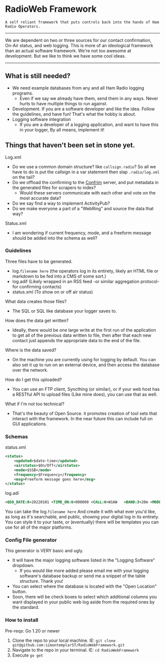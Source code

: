 # RadioWeb Framework
` A self reliant framework that puts controls back into the hands of Ham Radio Operators. `

---

We are dependent on two or three sources for our contact confirmation, On-Air status, and web logging. 
This is more of an ideological framework than an actual software framework. We're not too awesome at development. But we like to think we have some cool ideas. 

---

## What is still needed?
- We need example databases from any and all Ham Radio logging programs. 
    - Even if we say we already have them, send them in any ways. Never hurts to have multiple things to run against.
- Development. If you are a software developer and like the idea. Follow the guidelines, and have fun! That's what the hobby is about.
- Logging software integration
    - If you are a developer of a logging application, and want to have this in your logger, By all means, implement it! 

## Things that haven't been set in stone yet. 
Log.xml

- Do we use a common domain structure? like `callsign.radio`? So all we have to do is put the callsign in a var statement then slap `.radio/log.xml` on the tail?
- Do we offload the confirming to the [Confrim](https://gist.github.com/simontemplarST/07a58a3fefc167178b58d8eebd8fb0c8) server, and put metadata in the generated files for scrapers to index? 
    - Would these servers communicate with each other and vote on the most accurate data?
- Do we say find a way to implement ActivityPub?
- Do we make everyone a part of a "WebRing" and source the data that way?

Status.xml
- I am wondering if current frequency, mode, and a freeform message should be added into the schema as well?

### Guidelines


Three files have to be generated. 
   - log.`filename here` (the operators log in its entirety, likely an HTML file or markdown to be fed into a CMS of some sort.)
   - log.adif (Likely wrapped in an RSS feed -or similar aggregation protocol- for confirming contacts)
   - status.xml (To show on or off air status)

What data creates those files? 
   - The SQL or SQL like database your logger saves to. 

How does the data get written? 
- Ideally, there would be one large write at the first run of the application to get all of the previous data written to file, then after that each new contact just appends the appropriate data to the end of the file.

Where is the data saved?
- On the machine you are currently using for logging by default. You can also set it up to run on an external device, and then access the database over the network. 

How do I get this uploaded?
- You can use an FTP client, Syncthing (or similar), or if your web host has a RESTful API to upload files (Like mine does), you can use that as well.

What if I'm not too technical?
- That's the beauty of Open Source. it promotes creation of tool sets that interact with the framework. In the near future this can include full on GUI applications. 


### Schemas
status.xml
```xml
<status>
    <updated>$date-time</updated>
    <airstatus>$On/Off</airstatus>
    <mode>$SSB</mode>
    <frequency>$Frequency</frequency>
    <msg>Freeform message goes here</msg>
</status>
```
log.adi
```xml
<QSO_DATE:8>20220101 <TIME_ON:6>000000 <CALL:6>W1AW   <BAND:3>20m <MODE:3>SSB <RST_SENT:3>599 <RST_RCVD:3>599 <QSL_SENT:1>Y <QSL_RCVD:1>Y <COMMENT:10>Some comment


```

You can take the log.`filename here` And create it with what ever you'd like, as long as it's searchable, and public, showing your digital log in its entirety. You can style it to your taste, or (eventually) there will be templates you can use for all of the major platforms. 

### Config File generator
This generator is VERY basic and ugly. 
- It will have the major logging software listed in the "Logging Software" dropdown. 
    - If you would like more added please email me with your logging software's database backup or send me a snippet of the table structure. Thank you!
- You can select where the database is located with the "Open Location" button.
- Soon, there will be check boxes to select which additional columns you want displayed in your public web log aside from the required ones by the standard. 

### How to install
Pre-reqs: Go 1.20 or newer

1. Clone the repo to your local machine. IE: `git clone git@github.com:simontemplarST/RadioWebFramework.git`
2. Navigate to the repo in your terminal. IE: `cd RadioWebFramework`
3. Execute `go get`